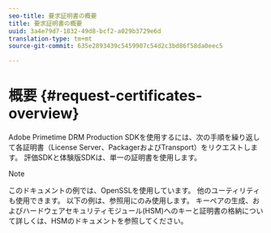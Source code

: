 ```yaml
---
seo-title: 要求証明書の概要
title: 要求証明書の概要
uuid: 3a4e79d7-1832-49d8-bcf2-a029b3729e6d
translation-type: tm+mt
source-git-commit: 635e2893439c5459907c54d2c3bd86f58da0eec5

---
```



# 概要 {#request-certificates-overview}

Adobe Primetime DRM Production SDKを使用するには、次の手順を繰り返して各証明書（License Server、PackagerおよびTransport）をリクエストします。 評価SDKと体験版SDKは、単一の証明書を使用します。

>[!NOTE]
>
>このドキュメントの例では、OpenSSLを使用しています。 他のユーティリティも使用できます。 以下の例は、参照用にのみ使用します。 キーペアの生成、およびハードウェアセキュリティモジュール(HSM)へのキーと証明書の格納について詳しくは、HSMのドキュメントを参照してください。